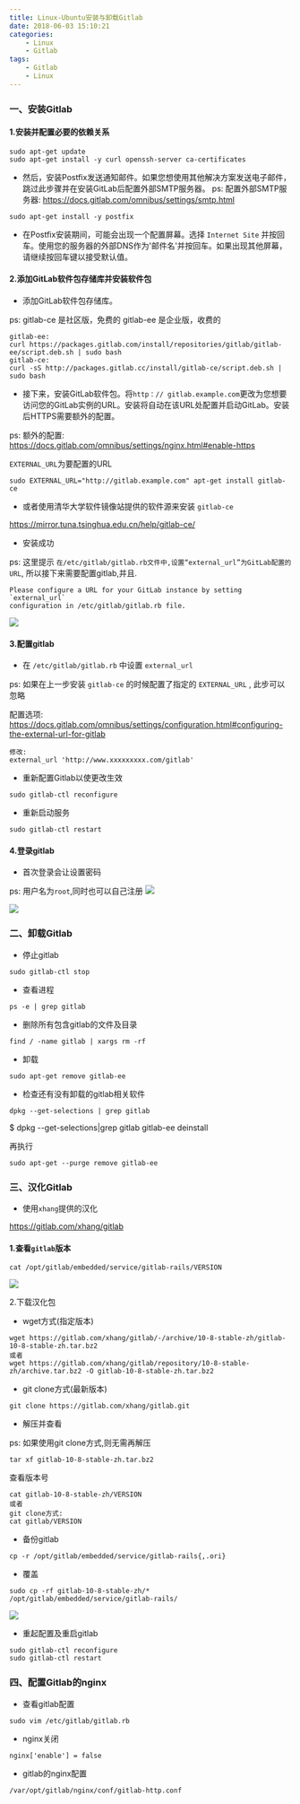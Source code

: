 ```yaml
---
title: Linux-Ubuntu安装与卸载Gitlab
date: 2018-06-03 15:10:21
categories:
    - Linux
    - Gitlab
tags:
    - Gitlab
    - Linux
---
```


### 一、安装Gitlab
#### 1.安装并配置必要的依赖关系

```
sudo apt-get update
sudo apt-get install -y curl openssh-server ca-certificates
```

* 然后，安装Postfix发送通知邮件。如果您想使用其他解决方案发送电子邮件，跳过此步骤并在安装GitLab后配置外部SMTP服务器。
ps: 
配置外部SMTP服务器: https://docs.gitlab.com/omnibus/settings/smtp.html

```
sudo apt-get install -y postfix
```

* 在Postfix安装期间，可能会出现一个配置屏幕。选择 `Internet Site` 并按回车。使用您的服务器的外部DNS作为'邮件名'并按回车。如果出现其他屏幕，请继续按回车键以接受默认值。

#### 2.添加GitLab软件包存储库并安装软件包

* 添加GitLab软件包存储库。

ps: 
gitlab-ce 是社区版，免费的
gitlab-ee 是企业版，收费的

```
gitlab-ee:
curl https://packages.gitlab.com/install/repositories/gitlab/gitlab-ee/script.deb.sh | sudo bash
gitlab-ce: 
curl -sS http://packages.gitlab.cc/install/gitlab-ce/script.deb.sh | sudo bash
```

* 接下来，安装GitLab软件包。将`http：// gitlab.example.com`更改为您想要访问您的GitLab实例的URL。安装将自动在该URL处配置并启动GitLab。安装后HTTPS需要额外的配置。

ps:
额外的配置: https://docs.gitlab.com/omnibus/settings/nginx.html#enable-https

`EXTERNAL_URL`为要配置的URL

```
sudo EXTERNAL_URL="http://gitlab.example.com" apt-get install gitlab-ce
```

* 或者使用清华大学软件镜像站提供的软件源来安装 `gitlab-ce`

https://mirror.tuna.tsinghua.edu.cn/help/gitlab-ce/


* 安装成功


 ps: 这里提示 `在/etc/gitlab/gitlab.rb文件中,设置“external_url”为GitLab配置的URL`, 所以接下来需要配置gitlab,并且.
 
 ```
 Please configure a URL for your GitLab instance by setting `external_url`
configuration in /etc/gitlab/gitlab.rb file.
```

![](https://upload-images.jianshu.io/upload_images/1666327-4a8af0f2837cbd76.png?imageMogr2/auto-orient/strip%7CimageView2/2/w/1240)

#### 3.配置gitlab

* 在 `/etc/gitlab/gitlab.rb` 中设置 `external_url`

ps: 如果在上一步安装 `gitlab-ce` 的时候配置了指定的 `EXTERNAL_URL` , 此步可以忽略

配置选项: https://docs.gitlab.com/omnibus/settings/configuration.html#configuring-the-external-url-for-gitlab

```
修改:
external_url 'http://www.xxxxxxxxx.com/gitlab'
```

* 重新配置Gitlab以使更改生效

```
sudo gitlab-ctl reconfigure
```

* 重新启动服务

```
sudo gitlab-ctl restart
```


#### 4.登录gitlab

* 首次登录会让设置密码

ps: 用户名为`root`,同时也可以自己注册
![](https://upload-images.jianshu.io/upload_images/1666327-f0bfad102ddb4623.png?imageMogr2/auto-orient/strip%7CimageView2/2/w/1240)

![](https://upload-images.jianshu.io/upload_images/1666327-433d919bfbde5ca3.png?imageMogr2/auto-orient/strip%7CimageView2/2/w/1240)

### 二、卸载Gitlab

* 停止gitlab

```
sudo gitlab-ctl stop
```

* 查看进程

```
ps -e | grep gitlab
```

* 删除所有包含gitlab的文件及目录

```
find / -name gitlab | xargs rm -rf 
```

* 卸载

```
sudo apt-get remove gitlab-ee
```

* 检查还有没有卸载的gitlab相关软件

```
dpkg --get-selections | grep gitlab
```

$ dpkg --get-selections|grep gitlab
gitlab-ee		   			deinstall

再执行

```
sudo apt-get --purge remove gitlab-ee 
```

### 三、汉化Gitlab

* 使用`xhang`提供的汉化

https://gitlab.com/xhang/gitlab

#### 1.查看`gitlab`版本

```
cat /opt/gitlab/embedded/service/gitlab-rails/VERSION
```

![](https://upload-images.jianshu.io/upload_images/1666327-f60e1c658c9aa94e.png?imageMogr2/auto-orient/strip%7CimageView2/2/w/1240)

2.下载汉化包

* wget方式(指定版本)

```
wget https://gitlab.com/xhang/gitlab/-/archive/10-8-stable-zh/gitlab-10-8-stable-zh.tar.bz2
或者
wget https://gitlab.com/xhang/gitlab/repository/10-8-stable-zh/archive.tar.bz2 -O gitlab-10-8-stable-zh.tar.bz2
```

* git clone方式(最新版本)

```
git clone https://gitlab.com/xhang/gitlab.git
```

* 解压并查看

ps:
如果使用git clone方式,则无需再解压

```
tar xf gitlab-10-8-stable-zh.tar.bz2
```

查看版本号

```
cat gitlab-10-8-stable-zh/VERSION 
或者
git clone方式:
cat gitlab/VERSION 
```

* 备份gitlab

```
cp -r /opt/gitlab/embedded/service/gitlab-rails{,.ori}
```

* 覆盖

```
sudo cp -rf gitlab-10-8-stable-zh/* /opt/gitlab/embedded/service/gitlab-rails/
```
![](https://upload-images.jianshu.io/upload_images/1666327-19ffad61c5546f1b.png?imageMogr2/auto-orient/strip%7CimageView2/2/w/1240)

* 重起配置及重启gitlab

```
sudo gitlab-ctl reconfigure
sudo gitlab-ctl restart
```


### 四、配置Gitlab的nginx

* 查看gitlab配置

```
sudo vim /etc/gitlab/gitlab.rb
```

* nginx关闭

```
nginx['enable'] = false
```

* gitlab的nginx配置

```
/var/opt/gitlab/nginx/conf/gitlab-http.conf
```


